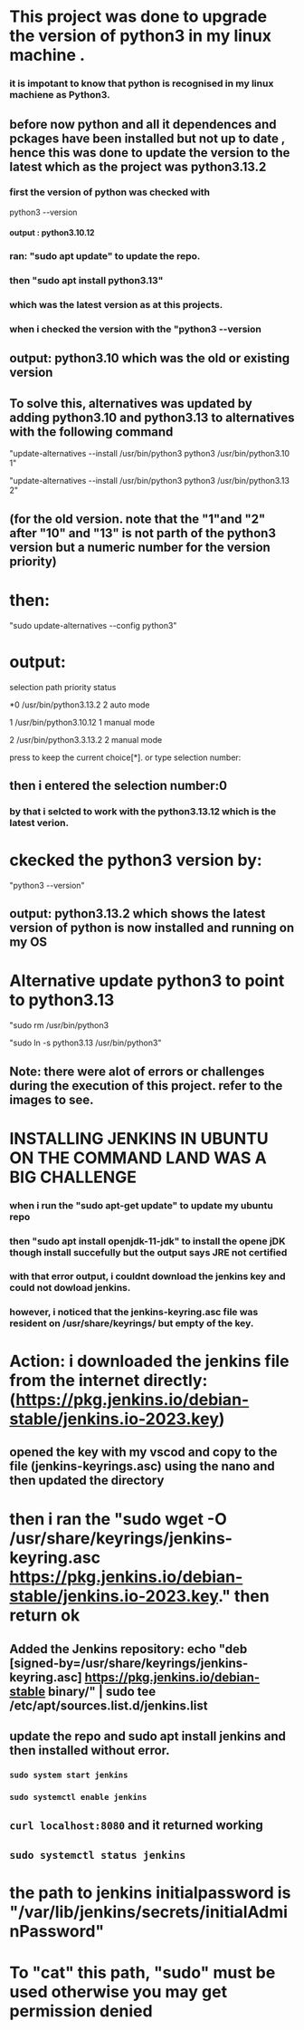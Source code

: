 # This project was done to upgrade the version of python3 in my linux machine .

### it is impotant to know that python is recognised in my linux machiene as Python3. 

## before now python and all it dependences and pckages have been installed but not up to date , hence this was done to update the version to the latest which as the project was python3.13.2

### first the version of python was checked with 

python3 --version

#### output : python3.10.12

### ran: "sudo apt update" to update the repo.

### then "sudo apt install python3.13"
 ### which was the latest version as at this projects.

 ### when i checked the version with the "python3 --version

 ## output: python3.10  which was the old or existing version 

 ## To solve this, alternatives was updated by adding python3.10 and python3.13 to alternatives with the following command

 "update-alternatives --install /usr/bin/python3 python3 /usr/bin/python3.10 1" 

 "update-alternatives --install /usr/bin/python3 python3 /usr/bin/python3.13 2"

 ## (for the old version. note that the "1"and "2" after "10" and "13" is not parth of the python3 version but a numeric number for the version priority)

 # then:
 "sudo update-alternatives --config python3"

 # output: 

selection                path                       priority        status

*0              /usr/bin/python3.13.2          2                   auto mode

 1             /usr/bin/python3.10.12          1                   manual mode

 2            /usr/bin/python3.3.13.2          2                   manual mode

 press <enter> to keep the current choice[*]. or type selection number:

 ## then i entered the selection number:0
### by that i selcted to work with the python3.13.12 which is the latest verion.
# ckecked the python3 version by: 

"python3 --version"

## output: python3.13.2  which shows the latest version of python is now installed and running on my OS

# Alternative update python3 to point to python3.13

"sudo rm /usr/bin/python3

"sudo ln -s python3.13 /usr/bin/python3" 

## Note: there were alot of errors or challenges during the execution of this project. refer to the images to see.






# INSTALLING JENKINS IN UBUNTU ON THE COMMAND LAND WAS A BIG CHALLENGE 

### when i run the "sudo apt-get update" to update my ubuntu repo

### then "sudo apt install openjdk-11-jdk" to install the opene jDK though install succefully but the output says JRE not certified

### with that error output, i couldnt download the jenkins key and could not dowload jenkins.

### however, i noticed that the jenkins-keyring.asc file was resident on /usr/share/keyrings/ but empty of the key.

# Action: i downloaded the jenkins file from the internet directly: (https://pkg.jenkins.io/debian-stable/jenkins.io-2023.key) 

## opened the key with my vscod and copy to the file (jenkins-keyrings.asc) using the nano and then updated the directory

# then i ran the "sudo wget -O /usr/share/keyrings/jenkins-keyring.asc https://pkg.jenkins.io/debian-stable/jenkins.io-2023.key."   then return ok

## Added the Jenkins repository: echo "deb [signed-by=/usr/share/keyrings/jenkins-keyring.asc] https://pkg.jenkins.io/debian-stable binary/" | sudo tee /etc/apt/sources.list.d/jenkins.list

## update the repo and sudo apt install jenkins and then installed without error.

### `sudo system start jenkins`

### `sudo systemctl enable jenkins`

## `curl localhost:8080`  and it returned working

## `sudo systemctl status jenkins`

# the path to jenkins initialpassword is "/var/lib/jenkins/secrets/initialAdminPassword" 
# To "cat" this path, "sudo" must be used otherwise you may get permission denied
